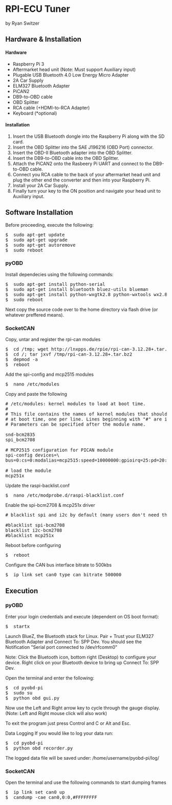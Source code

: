 # RPI-ECU Tuner
by Ryan Switzer

## Hardware & Installation
#### Hardware
* Raspberry Pi 3
* Aftermarket head unit (Note: Must support Auxiliary input)
* Plugable USB Bluetooth 4.0 Low Energy Micro Adapter
* 2A Car Supply
* ELM327 Bluetooth Adapter
* PiCAN2
* DB9-to-OBD cable
* OBD Splitter
* RCA cable (+HDMI-to-RCA Adapter)
* Keyboard (*optional)

#### Installation
1. Insert the USB Bluetooth dongle into the Raspberry Pi along with the SD card.
2. Insert the OBD Splitter into the SAE J196216 (OBD Port) connector.
3. Insert the OBD-II Bluetooth adapter into the OBD Splitter.
4. Insert the DB9-to-OBD cable into the OBD Splitter.
5. Attach the PiCAN2 onto the Rasbeery Pi UART and connect to the DB9-to-OBD cable.
4. Connect you RCA cable to the back of your aftermarket head unit and plug the other end the converter and then into your Raspberry Pi.
4. Install your 2A Car Supply.
5. Finally turn your key to the ON position and navigate your head unit to Auxiliary input.


## Software Installation

Before proceeding, execute the following:
<pre>
$  sudo apt-get update
$  sudo apt-get upgrade
$  sudo apt-get autoremove
$  sudo reboot
</pre>

### pyOBD

Install dependecies using the following commands:
<pre>
$  sudo apt-get install python-serial
$  sudo apt-get install bluetooth bluez-utils blueman
$  sudo apt-get install python-wxgtk2.8 python-wxtools wx2.8-i18n libwxgtk2.8-dev
$  sudo reboot
</pre>

Next copy the source code over to the home directory via flash drive (or whatever preffered means).



### SocketCAN

Copy, untar and register the rpi-can modules
<pre>
$  cd /tmp; wget http://lnxpps.de/rpie/rpi-can-3.12.28+.tar.bz2
$  cd /; tar jxvf /tmp/rpi-can-3.12.28+.tar.bz2
$  depmod -a
$  reboot
</pre>

Add the spi-config and mcp2515 modules
<pre>
$  nano /etc/modules
</pre>
Copy and paste the following
<pre>
# /etc/modules: kernel modules to load at boot time.
#
# This file contains the names of kernel modules that should be loaded
# at boot time, one per line. Lines beginning with "#" are ignored.
# Parameters can be specified after the module name.

snd-bcm2835
spi_bcm2708

# MCP2515 configuration for PICAN module
spi-config devices=\
bus=0:cs=0:modalias=mcp2515:speed=10000000:gpioirq=25:pd=20:pds32-0=16000000:pdu32-4=0x2002:force_release

# load the module
mcp251x
</pre>

Update the raspi-backlist.conf
<pre>
$  nano /etc/modprobe.d/raspi-blacklist.conf
</pre>
Enable the spi-bcm2708 & mcp251x driver
<pre>
# blacklist spi and i2c by default (many users don't need them)

#blacklist spi-bcm2708
blacklist i2c-bcm2708
#blacklist mcp251x
</pre>

Reboot before configuring
<pre>
$  reboot
</pre>

Configure the CAN bus interface bitrate to 500kbs
<pre>
$  ip link set can0 type can bitrate 500000
</pre>


## Execution

### pyOBD

Enter your login credentials and execute (dependent on OS boot format):
<pre>
$  startx
</pre>

Launch BlueZ, the Bluetooth stack for Linux. Pair + Trust your ELM327 Bluetooth Adapter and Connect To: SPP Dev. You should see the Notification "Serial port connected to /dev/rfcomm0"

Note: Click the Bluetooth icon, bottom right (Desktop) to configure your device. Right click on your Bluetooth device to bring up Connect To: SPP Dev.

Open the terminal and enter the following:
<pre>
$  cd pyobd-pi
$  sudo su
$  python obd_gui.py
</pre>

Now use the Left and Right arrow key to cycle through the gauge display.
(Note: Left and Right mouse click will also work)

To exit the program just press Control and C or Alt and Esc.

Data Logging
If you would like to log your data run:
<pre>
$  cd pyobd-pi
$  python obd_recorder.py
</pre>
The logged data file will be saved under:
/home/username/pyobd-pi/log/

### SocketCAN

Open the terminal and use the following commands to start dumping frames
<pre>
$  ip link set can0 up
$  candump -cae can0,0:0,#FFFFFFFF
</pre>

